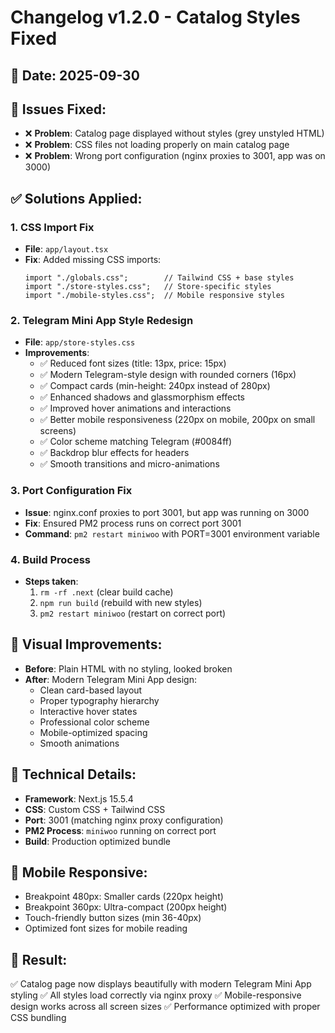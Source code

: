 # Changelog v1.2.0 - Catalog Styles Fixed

## 📅 Date: 2025-09-30

## 🎯 Issues Fixed:
- ❌ **Problem**: Catalog page displayed without styles (grey unstyled HTML)
- ❌ **Problem**: CSS files not loading properly on main catalog page
- ❌ **Problem**: Wrong port configuration (nginx proxies to 3001, app was on 3000)

## ✅ Solutions Applied:

### 1. CSS Import Fix
- **File**: `app/layout.tsx`
- **Fix**: Added missing CSS imports:
  ```tsx
  import "./globals.css";        // Tailwind CSS + base styles
  import "./store-styles.css";   // Store-specific styles
  import "./mobile-styles.css";  // Mobile responsive styles
  ```

### 2. Telegram Mini App Style Redesign
- **File**: `app/store-styles.css`
- **Improvements**:
  - ✅ Reduced font sizes (title: 13px, price: 15px)
  - ✅ Modern Telegram-style design with rounded corners (16px)
  - ✅ Compact cards (min-height: 240px instead of 280px)  
  - ✅ Enhanced shadows and glassmorphism effects
  - ✅ Improved hover animations and interactions
  - ✅ Better mobile responsiveness (220px on mobile, 200px on small screens)
  - ✅ Color scheme matching Telegram (#0084ff)
  - ✅ Backdrop blur effects for headers
  - ✅ Smooth transitions and micro-animations

### 3. Port Configuration Fix
- **Issue**: nginx.conf proxies to port 3001, but app was running on 3000
- **Fix**: Ensured PM2 process runs on correct port 3001
- **Command**: `pm2 restart miniwoo` with PORT=3001 environment variable

### 4. Build Process
- **Steps taken**:
  1. `rm -rf .next` (clear build cache)
  2. `npm run build` (rebuild with new styles)
  3. `pm2 restart miniwoo` (restart on correct port)

## 🎨 Visual Improvements:
- **Before**: Plain HTML with no styling, looked broken
- **After**: Modern Telegram Mini App design:
  - Clean card-based layout
  - Proper typography hierarchy  
  - Interactive hover states
  - Professional color scheme
  - Mobile-optimized spacing
  - Smooth animations

## 🔧 Technical Details:
- **Framework**: Next.js 15.5.4
- **CSS**: Custom CSS + Tailwind CSS 
- **Port**: 3001 (matching nginx proxy configuration)
- **PM2 Process**: `miniwoo` running on correct port
- **Build**: Production optimized bundle

## 📱 Mobile Responsive:
- Breakpoint 480px: Smaller cards (220px height)
- Breakpoint 360px: Ultra-compact (200px height)  
- Touch-friendly button sizes (min 36-40px)
- Optimized font sizes for mobile reading

## 🚀 Result:
✅ Catalog page now displays beautifully with modern Telegram Mini App styling
✅ All styles load correctly via nginx proxy
✅ Mobile-responsive design works across all screen sizes
✅ Performance optimized with proper CSS bundling
